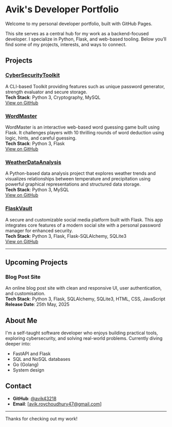 # Avik's Developer Portfolio

Welcome to my personal developer portfolio, built with GitHub Pages.

This site serves as a central hub for my work as a backend-focused developer. I specialize in Python, Flask, and web-based tooling. Below you’ll find some of my projects, interests, and ways to connect.

## Projects

### [CyberSecurityToolkit](https://avik43218.github.io/CyberSecurityToolkit/)
A CLI-based Toolkit providing features such as unique password generator, strength evaluator and secure storage. <br />
**Tech Stack**: Python 3, Cryptography, MySQL <br />
[View on GitHub](https://github.com/avik43218/CyberSecurityToolkit)


### [WordMaster](https://avik43218.github.io/WordMaster/)
WordMaster is an interactive web-based word guessing game built using Flask. It challenges players with 10 thrilling rounds of word deduction using logic, hints, and careful guessing. <br />
**Tech Stack**: Python 3, Flask <br />
[View on GitHub](https://github.com/avik43218/WordMaster)


### [WeatherDataAnalysis](https://avik43218.github.io/WeatherDataAnalysis/)
A Python-based data analysis project that explores weather trends and visualizes relationships between temperature and precipitation using powerful graphical representations and structured data storage. <br />
**Tech Stack**: Python 3, MySQL <br />
[View on GitHub](https://github.com/avik43218/WeatherDataAnalysis)


### [FlaskVault]()
A secure and customizable social media platform built with Flask. This app integrates core features of a modern social site with a personal password manager for enhanced security.  <br />
**Tech Stack**: Python 3, Flask, Flask-SQLAlchemy, SQLite3  <br />
[View on GitHub](https://github.com/avik43218/FlaskVault)

---

## Upcoming Projects

### Blog Post Site
An online blog post site with clean and responsive UI, user authentication, and customisation. <br />
**Tech Stack**: Python 3, Flask, SQLAlchemy, SQLite3, HTML, CSS, JavaScript <br />
**Release Date**: 25th May, 2025

## About Me

I'm a self-taught software developer who enjoys building practical tools, exploring cybersecurity, and solving real-world problems. Currently diving deeper into:

- FastAPI and Flask
- SQL and NoSQL databases
- Go (Golang)
- System design

## Contact

- **GitHub**: [@avik43218](https://github.com/avik43218)  
- **Email**: [avik.roychoudhury47@gmail.com]

---

Thanks for checking out my work!
